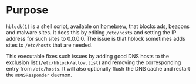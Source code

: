 # Purpose

`hblock(1)` is a shell script, available on [homebrew](https://brew.sh), that blocks ads, beacons and malware sites.
It does this by editing `/etc/hosts` and setting the IP address for such sites to 0.0.0.0. The issue is that hblock sometimes adds sites to `/etc/hosts` that are needed.

This executable fixes such issues by adding good DNS hosts to the exclusion list (`/etc/hblock/allow.list`) and removing the corresponding entry from `/etc/hosts`. It will also optionally flush the DNS cache and restart the `mDNSResponder` daemon.
